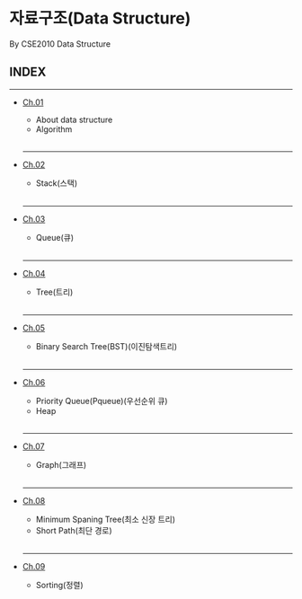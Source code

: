 자료구조(Data Structure)
================
By CSE2010 Data Structure
## INDEX
------
- [Ch.01](Ch.01) 
    * About data structure
    * Algorithm
</br></br>
    *******

- [Ch.02](Ch.02)
    * Stack(스택)
</br></br>
    *******

- [Ch.03](Ch.03) 
    * Queue(큐)
</br></br>
    *******

- [Ch.04](Ch.04)
    * Tree(트리)
</br></br>
    *******

- [Ch.05](Ch.05)
    * Binary Search Tree(BST)(이진탐색트리)
</br></br>
    *******

- [Ch.06](Ch.06)    
    * Priority Queue(Pqueue)(우선순위 큐)
    * Heap
</br></br>
    *******

- [Ch.07](Ch.07)    
    * Graph(그래프)
</br></br>
    *******

- [Ch.08](Ch.08)    
    * Minimum Spaning Tree(최소 신장 트리)
    * Short Path(최단 경로)
</br></br>
    *******
    
- [Ch.09](Ch.09)    
    * Sorting(정렬)